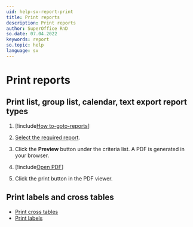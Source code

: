 ```yaml
---
uid: help-sv-report-print
title: Print reports
description: Print reports
author: SuperOffice RnD
so.date: 07.04.2022
keywords: report
so.topic: help
language: sv
---
```


# Print reports

## Print list, group list, calendar, text export report types

1. [!include[How to-goto-reports](includes/goto-reports.md)]

1. [Select the required report][3].

1. Click the **Preview** button under the criteria list. A PDF is generated in your browser.

1. [!include[Open PDF](includes/step-open-pdf.md)]

1. Click the print button in the PDF viewer.

## Print labels and cross tables

* [Print cross tables][1]
* [Print labels][2]

<!-- Referenced links -->
[1]: cross-tables.md#print
[2]: labels/print-labels.md
[3]: properties.md

<!-- Referenced images -->

